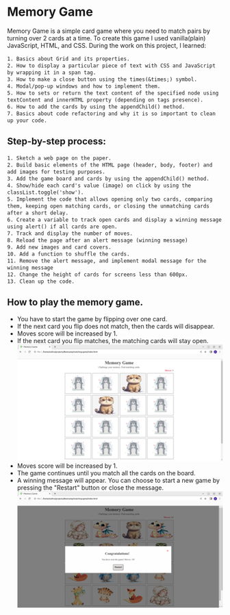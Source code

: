 # Memory Game
Memory Game is a simple card game where you need to match pairs by turning over 2 cards at a time. 
To create this game I used vanilla(plain) JavaScript, HTML, and CSS. During the work on this project, I learned:

    1. Basics about Grid and its properties.
    2. How to display a particular piece of text with CSS and JavaScript by wrapping it in a span tag.
    3. How to make a close button using the times(&times;) symbol.
    4. Modal/pop-up windows and how to implement them.
    5. How to sets or return the text content of the specified node using textContent and innerHTML property (depending on tags presence). 
    6. How to add the cards by using the appendChild() method.
    7. Basics about code refactoring and why it is so important to clean up your code.

## Step-by-step process:

    1. Sketch a web page on the paper.
    2. Build basic elements of the HTML page (header, body, footer) and add images for testing purposes.
    3. Add the game board and cards by using the appendChild() method.
    4. Show/hide each card's value (image) on click by using the classList.toggle('show').
    5. Implement the code that allows opening only two cards, comparing them, keeping open matching cards, or closing the unmatching cards after a short delay.
    6. Create a variable to track open cards and display a winning message using alert() if all cards are open.
    7. Track and display the number of moves.
    8. Reload the page after an alert message (winning message) 
    9. Add new images and card covers.
    10. Add a function to shuffle the cards. 
    11. Remove the alert message, and implement modal message for the winning message 
    12. Change the height of cards for screens less than 600px.
    13. Clean up the code.

## How to play the memory game. 
- You have to start the game by flipping over one card.
- If the next card you flip does not match, then the cards 
will disappear.
- Moves score will be increased by 1.
- If the next card you flip matches, the matching cards will stay open.
![Matched cards](<screenshoots/Matched cards.png>)
- Moves score will be increased by 1.
- The game continues until you match all the cards on the board.
- A winning message will appear. You can choose to start a new game by pressing the "Restart" button or close the message.
![Winning message](<screenshoots/Winning message.png>)






